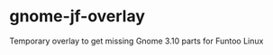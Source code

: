 gnome-jf-overlay
================

Temporary overlay to get missing Gnome 3.10 parts for Funtoo Linux
